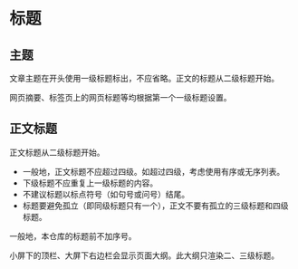 # 标题

## 主题

文章主题在开头使用一级标题标出，不应省略。正文的标题从二级标题开始。

网页摘要、标签页上的网页标题等均根据第一个一级标题设置。

## 正文标题

正文标题从二级标题开始。

- 一般地，正文标题不应超过四级。如超过四级，考虑使用有序或无序列表。
- 下级标题不应重复上一级标题的内容。
- 不建议标题以标点符号（如句号或问号）结尾。
- 标题要避免孤立（即同级标题只有一个），正文不要有孤立的三级标题和四级标题。

一般地，本仓库的标题前不加序号。

小屏下的顶栏、大屏下右边栏会显示页面大纲。此大纲只渲染二、三级标题。

